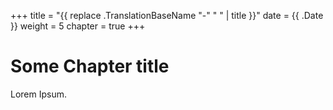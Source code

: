 +++
title = "{{ replace .TranslationBaseName "-" " " | title }}"
date = {{ .Date }}
weight = 5
chapter = true
+++

# Some Chapter title

Lorem Ipsum.